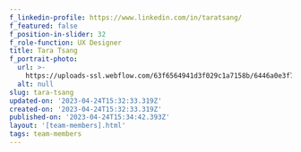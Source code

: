 ```yaml
---
f_linkedin-profile: https://www.linkedin.com/in/taratsang/
f_featured: false
f_position-in-slider: 32
f_role-function: UX Designer
title: Tara Tsang
f_portrait-photo:
  url: >-
    https://uploads-ssl.webflow.com/63f6564941d3f029c1a7158b/6446a0e3f76ba0dc1dcc6127_TaraTsang.jpg
  alt: null
slug: tara-tsang
updated-on: '2023-04-24T15:32:33.319Z'
created-on: '2023-04-24T15:32:33.319Z'
published-on: '2023-04-24T15:34:42.393Z'
layout: '[team-members].html'
tags: team-members
---
```



